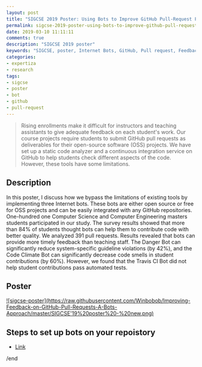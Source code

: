 ```yaml
---
layout: post
title: "SIGCSE 2019 Poster: Using Bots to Improve GitHub Pull-Request Feedback"
permalink: sigcse-2019-poster-using-bots-to-improve-github-pull-request-feedback
date: 2019-03-10 11:11:11
comments: true
description: "SIGCSE 2019 poster"
keywords: "SIGCSE, poster, Internet Bots, GitHub, Pull request, Feedback"
categories:
- expertiza
- research
tags:
- sigcse
- poster
- bot
- github
- pull-request
---
```


> Rising enrollments make it difficult for instructors and teaching assistants to give adequate feedback on each student's work. Our course projects require students to submit GitHub pull requests as deliverables for their open-source software (OSS) projects. We have set up a static code analyzer and a continuous integration service on GitHub to help students check different aspects of the code. However, these tools have some limitations.

## Description
In this poster, I discuss how we bypass the limitations of existing tools by implementing three Internet bots. These bots are either open source or free for OSS projects and can be easily integrated with any GitHub repositories. One-hundred one Computer Science and Computer Engineering masters students participated in our study. The survey results showed that more than 84% of students thought bots can help them to contribute code with better quality. We analyzed 391 pull requests. Results revealed that bots can provide more timely feedback than teaching staff. The Danger Bot can significantly reduce system-specific guideline violations (by 42%), and the Code Climate Bot can significantly decrease code smells in student contributions (by 60%). However, we found that the Travis CI Bot did not help student contributions pass automated tests.

## Poster

<a href="https://raw.githubusercontent.com/Winbobob/Improving-Feedback-on-GitHub-Pull-Requests-A-Bots-Approach/master/SIGCSE'19%20poster%20-%20new.png" class="swipebox" rel="gallery" title="netflix-project-poster" target="_blank">
![sigcse-poster](https://raw.githubusercontent.com/Winbobob/Improving-Feedback-on-GitHub-Pull-Requests-A-Bots-Approach/master/SIGCSE'19%20poster%20-%20new.png)
</a>

## Steps to set up bots on your repoistory
 * <a href="https://github.com/Winbobob/Improving-Feedback-on-GitHub-Pull-Requests-A-Bots-Approach/blob/master/README.md" target="_blank">Link</a>

/end
